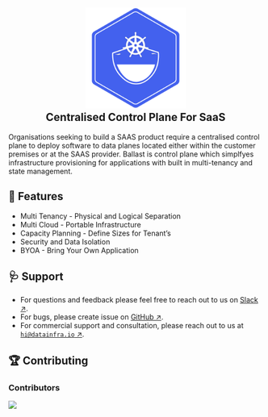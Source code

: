 <h2 align="center">
  <picture>
    <img alt="DataInfra Logo" src="https://raw.githubusercontent.com/datainfrahq/.github/main/images/ballastdata.png" width="200" height="200">
  </picture>
  <br>
  Centralised Control Plane For SaaS
  </br>
</h2>


<div align="center">


</div>
Organisations seeking to build a SAAS product require a centralised control plane to deploy software to data planes located either within the customer premises or at the SAAS provider. Ballast is control plane which simplfyes infrastructure provisioning for applications with built in multi-tenancy and state management. 


## :rocket: Features

- Multi Tenancy - Physical and Logical Separation
- Multi Cloud - Portable Infrastructure
- Capacity Planning - Define Sizes for Tenant’s
- Security and Data Isolation 
- BYOA - Bring Your Own Application


## :stethoscope: Support

- For questions and feedback please feel free to reach out to us on [Slack ↗︎](https://launchpass.com/datainfra-workspace).
- For bugs, please create issue on [GitHub ↗︎](https://github.com/datainfrahq/ballastdata/issues).
- For commercial support and consultation, please reach out to us at [`hi@datainfra.io` ↗︎](mailto:hi@datainfra.io).

## :trophy: Contributing

### Contributors

<a href="https://github.com/datainfrahq/ballastdata/graphs/contributors"><img src="https://contrib.rocks/image?repo=datainfrahq/ballastdata" /></a>

